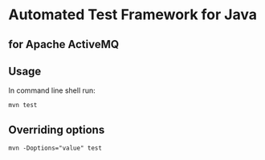 # Automated Test Framework for Java

## for Apache ActiveMQ

## Usage

In command line shell run:

    mvn test

## Overriding options

    mvn -Doptions="value" test

